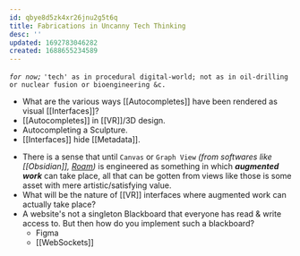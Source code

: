 ```yaml
---
id: qbye8d5zk4xr26jnu2g5t6q
title: Fabrications in Uncanny Tech Thinking
desc: ''
updated: 1692783046282
created: 1688655234589
---
```


_`for now;`_ `'tech' as in procedural digital-world; not as in oil-drilling or nuclear fusion or bioengineering &c.`

- What are the various ways [[Autocompletes]] have been rendered as visual [[Interfaces]]?  
- [[Autocompletes]] in [[VR]]/3D design.  
- Autocompleting a Sculpture.  
- [[Interfaces]] hide [[Metadata]].  
<!-- - Everything is said & done and yet the world has enough [[Clearance]] for something new.   -->
- There is a sense that until `Canvas` or `Graph View` _(from softwares like [[Obsidian]], [Roam]())_ is engineered as something in which **_augmented work_** can take place, all that can be gotten from views like those is some asset with mere artistic/satisfying value.  
- What will be the nature of [[VR]] interfaces where augmented work can actually take place?  
- A website's not a singleton Blackboard that everyone has read & write access to. But then how do you implement such a blackboard?
  - Figma
  - [[WebSockets]]
